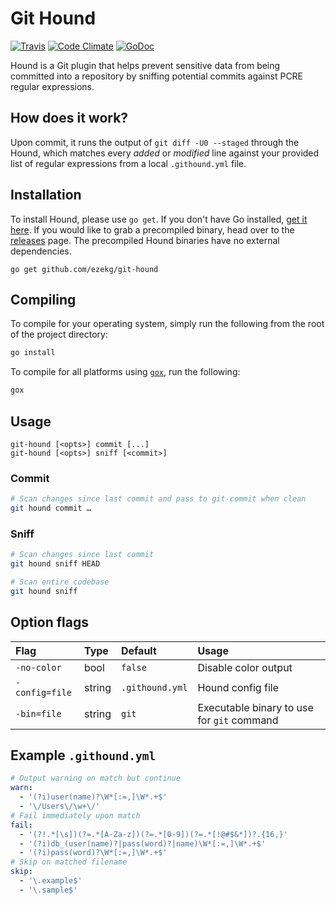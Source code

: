 # Git Hound
[![Travis](https://img.shields.io/travis/ezekg/git-hound.svg?style=flat-square)](https://travis-ci.org/ezekg/git-hound)
[![Code Climate](https://img.shields.io/codeclimate/github/ezekg/git-hound.svg?style=flat-square)](https://codeclimate.com/github/ezekg/git-hound)
[![GoDoc](https://img.shields.io/badge/godoc-reference-blue.svg?style=flat-square)](https://godoc.org/github.com/ezekg/git-hound)

Hound is a Git plugin that helps prevent sensitive data from being committed into a repository by sniffing potential commits against PCRE regular expressions.

## How does it work?
Upon commit, it runs the output of `git diff -U0 --staged` through the Hound, which matches every _added_ or _modified_ line against your provided list of regular expressions from a local `.githound.yml` file.

## Installation
To install Hound, please use `go get`. If you don't have Go installed, [get it here](https://golang.org/dl/). If you would like to grab a precompiled binary, head over to the [releases](https://github.com/ezekg/git-hound/releases) page. The precompiled Hound binaries have no external dependencies.

```
go get github.com/ezekg/git-hound
```

## Compiling
To compile for your operating system, simply run the following from the root of the project directory:
```bash
go install
```

To compile for all platforms using [`gox`](https://github.com/mitchellh/gox), run the following:
```bash
gox
```

## Usage
```
git-hound [<opts>] commit [...]
git-hound [<opts>] sniff [<commit>]
```

### Commit
```bash
# Scan changes since last commit and pass to git-commit when clean
git hound commit …
```

### Sniff
```bash
# Scan changes since last commit
git hound sniff HEAD

# Scan entire codebase
git hound sniff
```

## Option flags

| Flag           | Type   | Default         | Usage                                      |
|:---------------|:-------|:----------------|:-------------------------------------------|
| `-no-color`    | bool   | `false`         | Disable color output                       |
| `-config=file` | string | `.githound.yml` | Hound config file                          |
| `-bin=file`    | string | `git`           | Executable binary to use for `git` command |

## Example `.githound.yml`

```yaml
# Output warning on match but continue
warn:
  - '(?i)user(name)?\W*[:=,]\W*.+$'
  - '\/Users\/\w+\/'
# Fail immediately upon match
fail:
  - '(?!.*[\s])(?=.*[A-Za-z])(?=.*[0-9])(?=.*[!@#$&*])?.{16,}'
  - '(?i)db_(user(name)?|pass(word)?|name)\W*[:=,]\W*.+$'
  - '(?i)pass(word)?\W*[:=,]\W*.+$'
# Skip on matched filename
skip:
  - '\.example$'
  - '\.sample$'
```

